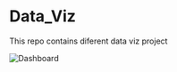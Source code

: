# Data_Viz
This repo contains diferent data viz project

![Dashboard](https://user-images.githubusercontent.com/60210384/177824572-83bfbc9e-b233-4fdd-87d5-431c94aa6116.png)
